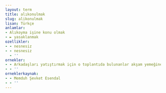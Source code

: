 ```yaml
---
layout: term
title: alıkonulmak
slug: alikonulmak
lisan: Türkçe
anlamlar:
- Alıkoyma işine konu olmak
- ► yasaklanmak
ozellikler:
- - nesnesiz
- - nesnesiz
  - ''
ornekler:
- - Arkadaşları yatıştırmak için o toplantıda bulunanlar akşam yemeğine de alıkonulmuşlardı.
- - ''
orneklerkaynak:
- - Memduh Şevket Esendal
- - ''
---
```

